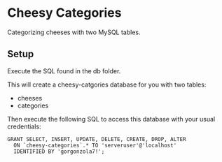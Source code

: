 # Cheesy Categories

Categorizing cheeses with two MySQL tables.

## Setup

Execute the SQL found in the db folder.

This will create a cheesy-catgories database for you with two tables:

* cheeses
* categories

Then execute the following SQL to access this database with your usual credentials:

    GRANT SELECT, INSERT, UPDATE, DELETE, CREATE, DROP, ALTER
      ON `cheesy-categories`.* TO 'serveruser'@'localhost'
      IDENTIFIED BY 'gorgonzola7!';
